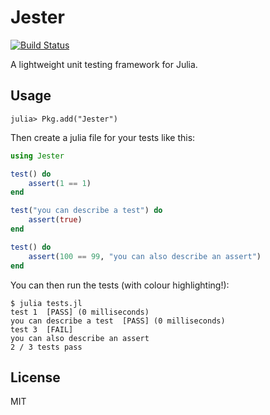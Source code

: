 # Jester

[![Build Status](https://travis-ci.org/richorama/Jester.jl.svg?branch=master)](https://travis-ci.org/richorama/Jester.jl)

A lightweight unit testing framework for Julia.

## Usage

```
julia> Pkg.add("Jester")
```

Then create a julia file for your tests like this:

```julia
using Jester

test() do 
	assert(1 == 1)
end

test("you can describe a test") do 
	assert(true)
end

test() do 
	assert(100 == 99, "you can also describe an assert")
end
```

You can then run the tests (with colour highlighting!):

```
$ julia tests.jl
test 1  [PASS] (0 milliseconds)
you can describe a test  [PASS] (0 milliseconds)
test 3  [FAIL]
you can also describe an assert
2 / 3 tests pass
```

## License 

MIT
